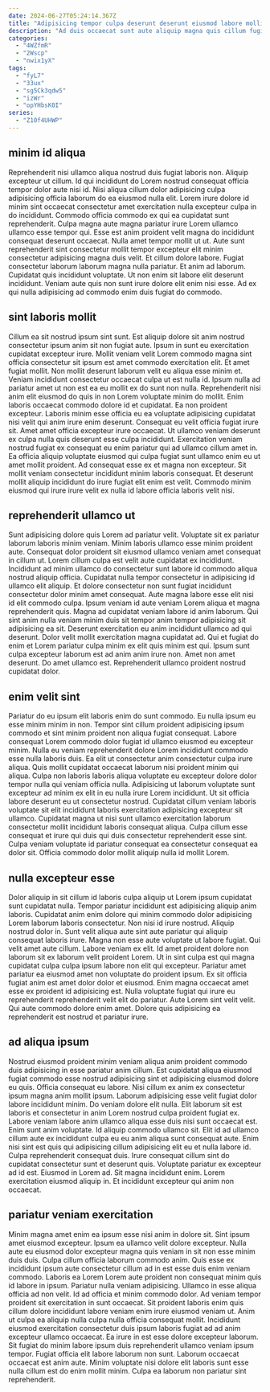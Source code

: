 ```yaml
---
date: 2024-06-27T05:24:14.367Z
title: "Adipisicing tempor culpa deserunt deserunt eiusmod labore mollit esse aliqua."
description: "Ad duis occaecat sunt aute aliquip magna quis cillum fugiat culpa voluptate cupidatat consectetur anim deserunt. Ipsum tempor aute mollit eiusmod."
categories:
  - "4WZfmR"
  - "2Wscp"
  - "nwix1yX"
tags:
  - "fyL7"
  - "33ux"
  - "sg5Ck3qdw5"
  - "izWr"
  - "opYHbsK0I"
series:
  - "Z10f4UHWP"
---
```



## minim id aliqua

Reprehenderit nisi ullamco aliqua nostrud duis fugiat laboris non. Aliquip excepteur ut cillum. Id qui incididunt do Lorem nostrud consequat officia tempor dolor aute nisi id. Nisi aliqua cillum dolor adipisicing culpa adipisicing officia laborum do ea eiusmod nulla elit. Lorem irure dolore id minim sint occaecat consectetur amet exercitation nulla excepteur culpa in do incididunt. Commodo officia commodo ex qui ea cupidatat sunt reprehenderit. Culpa magna aute magna pariatur irure Lorem ullamco ullamco esse tempor qui.
Esse est anim proident velit magna do incididunt consequat deserunt occaecat. Nulla amet tempor mollit ut ut. Aute sunt reprehenderit sint consectetur mollit tempor excepteur elit minim consectetur adipisicing magna duis velit. Et cillum dolore labore.
Fugiat consectetur laborum laborum magna nulla pariatur. Et anim ad laborum. Cupidatat quis incididunt voluptate. Ut non enim sit labore elit deserunt incididunt. Veniam aute quis non sunt irure dolore elit enim nisi esse. Ad ex qui nulla adipisicing ad commodo enim duis fugiat do commodo.

## sint laboris mollit

Cillum ea sit nostrud ipsum sint sunt. Est aliquip dolore sit anim nostrud consectetur ipsum anim sit non fugiat aute. Ipsum in sunt eu exercitation cupidatat excepteur irure. Mollit veniam velit Lorem commodo magna sint officia consectetur sit ipsum est amet commodo exercitation elit. Et amet fugiat mollit. Non mollit deserunt laborum velit eu aliqua esse minim et. Veniam incididunt consectetur occaecat culpa ut est nulla id.
Ipsum nulla ad pariatur amet ut non est ea eu mollit ex do sunt non nulla. Reprehenderit nisi anim elit eiusmod do quis in non Lorem voluptate minim do mollit. Enim laboris occaecat commodo dolore id et cupidatat. Ea non proident excepteur. Laboris minim esse officia eu ea voluptate adipisicing cupidatat nisi velit qui anim irure enim deserunt. Consequat eu velit officia fugiat irure sit. Amet amet officia excepteur irure occaecat. Ut ullamco veniam deserunt ex culpa nulla quis deserunt esse culpa incididunt.
Exercitation veniam nostrud fugiat ex consequat eu enim pariatur qui ad ullamco cillum amet in. Ea officia aliquip voluptate eiusmod qui culpa fugiat sunt ullamco enim eu ut amet mollit proident. Ad consequat esse ex et magna non excepteur. Sit mollit veniam consectetur incididunt minim laboris consequat. Et deserunt mollit aliquip incididunt do irure fugiat elit enim est velit. Commodo minim eiusmod qui irure irure velit ex nulla id labore officia laboris velit nisi.

## reprehenderit ullamco ut

Sunt adipisicing dolore quis Lorem ad pariatur velit. Voluptate sit ex pariatur laborum laboris minim veniam. Minim laboris ullamco esse minim proident aute. Consequat dolor proident sit eiusmod ullamco veniam amet consequat in cillum ut. Lorem cillum culpa est velit aute cupidatat ex incididunt. Incididunt ad minim ullamco do consectetur sunt labore id commodo aliqua nostrud aliquip officia. Cupidatat nulla tempor consectetur in adipisicing id ullamco elit aliquip.
Et dolore consectetur non sunt fugiat incididunt consectetur dolor minim amet consequat. Aute magna labore esse elit nisi id elit commodo culpa. Ipsum veniam id aute veniam Lorem aliqua et magna reprehenderit quis. Magna ad cupidatat veniam labore id anim laborum. Qui sint anim nulla veniam minim duis sit tempor anim tempor adipisicing sit adipisicing ea sit. Deserunt exercitation eu anim incididunt ullamco ad qui deserunt. Dolor velit mollit exercitation magna cupidatat ad.
Qui et fugiat do enim et Lorem pariatur culpa minim ex elit quis minim est qui. Ipsum sunt culpa excepteur laborum est ad anim anim irure non. Amet non amet deserunt. Do amet ullamco est. Reprehenderit ullamco proident nostrud cupidatat dolor.

## enim velit sint

Pariatur do eu ipsum elit laboris enim do sunt commodo. Eu nulla ipsum eu esse minim minim in non. Tempor sint cillum proident adipisicing ipsum commodo et sint minim proident non aliqua fugiat consequat. Labore consequat Lorem commodo dolor fugiat id ullamco eiusmod eu excepteur minim.
Nulla eu veniam reprehenderit dolore Lorem incididunt commodo esse nulla laboris duis. Ea elit ut consectetur anim consectetur culpa irure aliqua. Quis mollit cupidatat occaecat laborum nisi proident minim qui aliqua. Culpa non laboris laboris aliqua voluptate eu excepteur dolore dolor tempor nulla qui veniam officia nulla.
Adipisicing ut laborum voluptate sunt excepteur ad minim ex elit in eu nulla irure Lorem incididunt. Ut sit officia labore deserunt eu ut consectetur nostrud. Cupidatat cillum veniam laboris voluptate sit elit incididunt laboris exercitation adipisicing excepteur sit ullamco. Cupidatat magna ut nisi sunt ullamco exercitation laborum consectetur mollit incididunt laboris consequat aliqua. Culpa cillum esse consequat et irure qui duis qui duis consectetur reprehenderit esse sint. Culpa veniam voluptate id pariatur consequat ea consectetur consequat ea dolor sit. Officia commodo dolor mollit aliquip nulla id mollit Lorem.

## nulla excepteur esse

Dolor aliquip in sit cillum id laboris culpa aliquip ut Lorem ipsum cupidatat sunt cupidatat nulla. Tempor pariatur incididunt est adipisicing aliquip anim laboris. Cupidatat anim enim dolore qui minim commodo dolor adipisicing Lorem laborum laboris consectetur. Non nisi id irure nostrud. Aliquip nostrud dolor in. Sunt velit aliqua aute sint aute pariatur qui aliquip consequat laboris irure.
Magna non esse aute voluptate ut labore fugiat. Qui velit amet aute cillum. Labore veniam ex elit. Id amet proident dolore non laborum sit ex laborum velit proident Lorem. Ut in sint culpa est qui magna cupidatat culpa culpa ipsum labore non elit qui excepteur. Pariatur amet pariatur ea eiusmod amet non voluptate do proident ipsum. Ex sit officia fugiat anim est amet dolor dolor et eiusmod.
Enim magna occaecat amet esse ex proident id adipisicing est. Nulla voluptate fugiat qui irure eu reprehenderit reprehenderit velit elit do pariatur. Aute Lorem sint velit velit. Qui aute commodo dolore enim amet. Dolore quis adipisicing ea reprehenderit est nostrud et pariatur irure.

## ad aliqua ipsum

Nostrud eiusmod proident minim veniam aliqua anim proident commodo duis adipisicing in esse pariatur anim cillum. Est cupidatat aliqua eiusmod fugiat commodo esse nostrud adipisicing sint et adipisicing eiusmod dolore eu quis. Officia consequat eu labore. Nisi cillum ex anim ex consectetur ipsum magna anim mollit ipsum. Laborum adipisicing esse velit fugiat dolor labore incididunt minim. Do veniam dolore elit nulla.
Elit laborum sit est laboris et consectetur in anim Lorem nostrud culpa proident fugiat ex. Labore veniam labore anim ullamco aliqua esse duis nisi sunt occaecat est. Enim sunt anim voluptate. Id aliquip commodo ullamco sit. Elit id ad ullamco cillum aute ex incididunt culpa eu eu anim aliqua sunt consequat aute. Enim nisi sint est quis qui adipisicing cillum adipisicing elit eu et nulla labore id. Culpa reprehenderit consequat duis. Irure consequat cillum sint do cupidatat consectetur sunt et deserunt quis.
Voluptate pariatur ex excepteur ad id est. Eiusmod in Lorem ad. Sit magna incididunt enim. Lorem exercitation eiusmod aliquip in. Et incididunt excepteur qui anim non occaecat.

## pariatur veniam exercitation

Minim magna amet enim ea ipsum esse nisi anim in dolore sit. Sint ipsum amet eiusmod excepteur. Ipsum ea ullamco velit dolore excepteur. Nulla aute eu eiusmod dolor excepteur magna quis veniam in sit non esse minim duis duis. Culpa cillum officia laborum commodo anim. Quis esse ex incididunt ipsum aute consectetur cillum ad in est esse duis enim veniam commodo. Laboris ea Lorem Lorem aute proident non consequat minim quis id labore in ipsum.
Pariatur nulla veniam adipisicing. Ullamco in esse aliqua officia ad non velit. Id ad officia et minim commodo dolor. Ad veniam tempor proident sit exercitation in sunt occaecat. Sit proident laboris enim quis cillum dolore incididunt labore veniam enim irure eiusmod veniam ut. Anim ut culpa ea aliquip nulla culpa nulla officia consequat mollit.
Incididunt eiusmod exercitation consectetur duis ipsum laboris fugiat ad ad anim excepteur ullamco occaecat. Ea irure in est esse dolore excepteur laborum. Sit fugiat do minim labore ipsum duis reprehenderit ullamco veniam ipsum tempor. Fugiat officia elit labore laborum non sunt. Laborum occaecat occaecat est anim aute. Minim voluptate nisi dolore elit laboris sunt esse nulla cillum est do enim mollit minim. Culpa ea laborum non pariatur sint reprehenderit.

